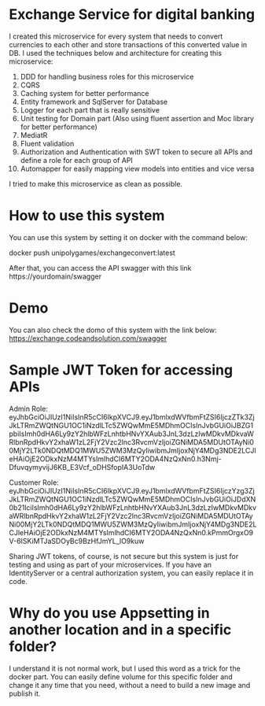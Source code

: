 # Exchange Service for digital banking
I created this microservice for every system that needs to convert currencies to each other and store transactions of this converted value in DB.
I used the techniques below and architecture for creating this microservice:
1) DDD for handling business roles for this microservice
2) CQRS
3) Caching system for better performance
4) Entity framework and SqlServer for Database
5) Logger for each part that is really sensitive
6) Unit testing for Domain part (Also using fluent assertion and Moc library for better performance)
7) MediatR
8) Fluent validation
9) Authorization and Authentication with SWT token to secure all APIs and define a role for each group of API
10) Automapper for easily mapping view models into entities and vice versa

I tried to make this microservice as clean as possible.

# How to use this system
You can use this system by setting it on docker with the command below:

docker push unipolygames/exchangeconvert:latest

After that, you can access the API swagger with this link
https://yourdomain/swagger

# Demo
You can also check the domo of this system with the link below:
https://exchange.codeandsolution.com/swagger

# Sample JWT Token for accessing APIs
Admin Role:
eyJhbGciOiJIUzI1NiIsInR5cCI6IkpXVCJ9.eyJ1bmlxdWVfbmFtZSI6IjczZTk3ZjJkLTRmZWQtNGU1OC1iNzdlLTc5ZWQwMmE5MDhmOCIsInJvbGUiOiJBZG1pbiIsImh0dHA6Ly9zY2hlbWFzLnhtbHNvYXAub3JnL3dzLzIwMDkvMDkvaWRlbnRpdHkvY2xhaW1zL2FjY2Vzc2lnc3RvcmVzIjoiZGNiMDA5MDUtOTAyNi00MjY2LTk0NDQtMDQ1MWU5ZWM3MzQyIiwibmJmIjoxNjY4MDg3NDE2LCJleHAiOjE2ODkxNzM4MTYsImlhdCI6MTY2ODA4NzQxNn0.h3Nmj-DfuvqymyvijJ6KB_E3Vcf_oDHSfopIA3UoTdw

Customer Role:
eyJhbGciOiJIUzI1NiIsInR5cCI6IkpXVCJ9.eyJ1bmlxdWVfbmFtZSI6IjczYzg3ZjJkLTRmZWQtNGU1OC1iNzdlLTc5ZWQwMmE5MDhmOCIsInJvbGUiOiJDdXN0b21lciIsImh0dHA6Ly9zY2hlbWFzLnhtbHNvYXAub3JnL3dzLzIwMDkvMDkvaWRlbnRpdHkvY2xhaW1zL2FjY2Vzc2lnc3RvcmVzIjoiZGNiMDA5MDUtOTAyNi00MjY2LTk0NDQtMDQ1MWU5ZWM3MzQyIiwibmJmIjoxNjY4MDg3NDE2LCJleHAiOjE2ODkxNzM4MTYsImlhdCI6MTY2ODA4NzQxNn0.kPmmOrgxO9V-6ISKiMTJaSDOyBc9BzHfJmYL_lO9kuw

Sharing JWT tokens, of course, is not secure but this system is just for testing and using as part of your microservices. If you have an IdentityServer or a central authorization system, you can easily replace it in code.


# Why do you use Appsetting in another location and in a specific folder?
I understand it is not normal work, but I used this word as a trick for the docker part. You can easily define volume for this specific folder and change it any time that you need, without a need to build a new image and publish it.
